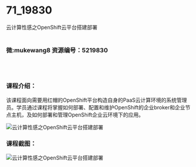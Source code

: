 # 71_19830
云计算性感之OpenShift云平台搭建部署
<br/></br>
<h3>微:mukewang8 资源编号：5219830</h3>
<br/></br>
<h3>课程介绍：</h3>
<p>该课程面向需要用红帽的<a title="查看与 OpenShift 相关的文章" target="_blank">OpenShift</a>平台构造自身的PaaS云计算环境的系统管理员。学员通过课程将掌握如何部署、配置和维护OpenShift的企业broker和企业节点主机，及如何部署和管理OpenShift企业云环境下的应用。</p>
<p><img src="https://www.ko996.com/wp-content/uploads/img/2021/05/1-25-300x134.png" alt="云计算性感之OpenShift云平台搭建部署"></p>
<div class="info-desc">
<h3>课程截图：</h3>
<p><img src="https://www.ko996.com/wp-content/uploads/img/2021/05/2-28.png" alt="云计算性感之OpenShift云平台搭建部署"></p>


			
</div>
